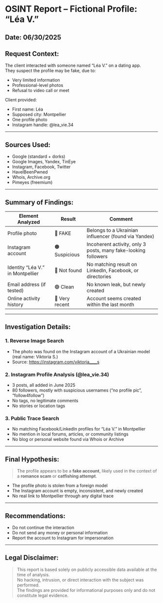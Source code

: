 # OSINT Report – Fictional Profile: “Léa V.”

## Date: 06/30/2025  
## Request Context:
The client interacted with someone named “Léa V.” on a dating app.  
They suspect the profile may be fake, due to:
- Very limited information
- Professional-level photos
- Refusal to video call or meet

Client provided:
- First name: Léa  
- Supposed city: Montpellier  
- One profile photo  
- Instagram handle: @lea_vie.34

---

## Sources Used:
- Google (standard + dorks)
- Google Images, Yandex, TinEye
- Instagram, Facebook, Twitter
- HaveIBeenPwned
- Whois, Archive.org
- Pimeyes (freemium)

---

## Summary of Findings:

| Element Analyzed | Result | Comment |
|------------------|--------|---------|
| Profile photo | 🔴 FAKE | Belongs to a Ukrainian influencer (found via Yandex) |
| Instagram account | 🟠 Suspicious | Incoherent activity, only 3 posts, many fake-looking followers |
| Identity “Léa V.” in Montpellier | 🔴 Not found | No matching result on LinkedIn, Facebook, or directories |
| Email address (if tested) | 🟢 Clean | No known leak, but newly created |
| Online activity history | 🔴 Very recent | Account seems created within the last month |

---

## Investigation Details:

### 1. Reverse Image Search
- The photo was found on the Instagram account of a Ukrainian model (real name: Viktoria S.)
- Source: https://instagram.com/viktoria____s

### 2. Instagram Profile Analysis (@lea_vie.34)
- 3 posts, all added in June 2025
- 80 followers, mostly with suspicious usernames (“no profile pic”, “follow4follow”)
- No tags, no legitimate comments
- No stories or location tags

### 3. Public Trace Search
- No matching Facebook/LinkedIn profiles for “Léa V.” in Montpellier
- No mention in local forums, articles, or community listings
- No blog or personal website found via Whois or Archive

---

## Final Hypothesis:

> The profile appears to be a **fake account**, likely used in the context of a **romance scam** or **catfishing attempt**.

- The profile photo is stolen from a foreign model
- The Instagram account is empty, inconsistent, and newly created
- No real link to Montpellier through any digital trace

---

## Recommendations:

- Do not continue the interaction
- Do not send any money or personal information
- Report the account to Instagram for impersonation


---

## Legal Disclaimer:

> This report is based solely on publicly accessible data available at the time of analysis.  
> No hacking, intrusion, or direct interaction with the subject was performed.  
> The findings are provided for informational purposes only and do not constitute legal evidence.
